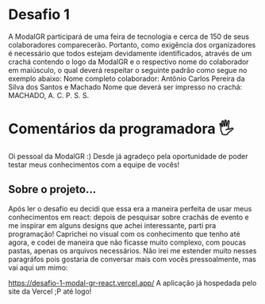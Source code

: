 # Desafio 1
A ModalGR participará de uma feira de tecnologia e cerca de 150 de seus colaboradores comparecerão. Portanto,
como exigência dos organizadores é necessário que todos estejam devidamente identificados, através de um
crachá contendo o logo da ModalGR e o respectivo nome do colaborador em maiúsculo, o qual deverá respeitar
o seguinte padrão como segue no exemplo abaixo:
Nome completo colaborador: Antônio Carlos Pereira da Silva dos Santos e
Machado
Nome que deverá ser impresso no crachá: MACHADO, A. C. P. S. S.

# Comentários da programadora 🖐
Oi pessoal da ModalGR :) 
Desde já agradeço pela oportunidade de poder testar meus conhecimentos com a equipe de vocês!
## Sobre o projeto...
Após ler o desafio eu decidi que essa era a maneira perfeita de usar meus conhecimentos em react: depois de pesquisar
sobre crachás de evento e me inspirar em alguns designs que achei interessante, parti pra programação! Caprichei
no visual com os conhecimento que tenho até agora, e codei de maneira que não ficasse muito complexo, com poucas 
pastas, apenas os arquivos necessários.
Não irei me estender muito nesses paragráfos pois gostaria de conversar mais com vocês pressoalmente, mas vai
aqui um mimo:

https://desafio-1-modal-gr-react.vercel.app/
A aplicação já hospedada pelo site da Vercel ;P até logo!
